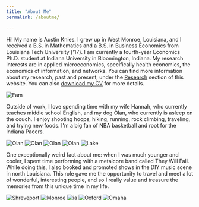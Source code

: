 ```yaml
---
title: "About Me"
permalink: /aboutme/

---
```


Hi! My name is Austin Knies. I grew up in West Monroe, Louisiana, and I received a B.S. in Mathematics and a B.S. in Business Economics from Louisiana Tech University ('17). I am currently a fourth-year Economics Ph.D. student at Indiana University in Bloomington, Indiana. My research interests are in applied microeconomics, specifically health economics, the economics of information, and networks. You can find more information about my research, past and present, under the [Research](/research/) section of this website. You can also [download my CV](/Austin_Knies_CV.pdf) for more details.

![Fam](/assets/images/fam.jpg)

Outside of work, I love spending time with my wife Hannah, who currently teaches middle school English, and my dog Olan, who currently is asleep on the couch. I enjoy shooting hoops, hiking, running, rock climbing, traveling, and trying new foods. I'm a big fan of NBA basketball and root for the Indiana Pacers. 

![Olan](/assets/images/olie.jpg) ![Olan](/assets/images/olan-1.jpg) ![Olan](/assets/images/olan-2.jpg) ![Olan](/assets/images/olan-3.jpg) ![Lake](/assets/images/lake.jpg)

One exceptionally weird fact about me: when I was much younger and cooler, I spent time performing with a metalcore band called They Will Fall. While doing this, I also booked and promoted shows in the DIY music scene in north Louisiana. This role gave me the opportunity to travel and meet a lot of wonderful, interesting people, and so I really value and treasure the memories from this unique time in my life.

![Shreveport](/assets/images/shreveport.jpg) ![Monroe](/assets/images/monroe.jpg) ![ia](/assets/images/ia.jpg) ![Oxford](/assets/images/oxford.jpg) ![Omaha](/assets/images/omaha.jpg)
